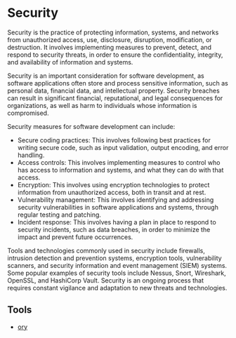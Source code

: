 # Security

Security is the practice of protecting information, systems, and networks
from unauthorized access, use, disclosure, disruption, modification, or destruction.
It involves implementing measures to prevent, detect, and respond to security
threats, in order to ensure the confidentiality, integrity, and availability
of information and systems.

Security is an important consideration for software development, as software
applications often store and process sensitive information, such as personal
data, financial data, and intellectual property. Security breaches can result
in significant financial, reputational, and legal consequences for organizations,
as well as harm to individuals whose information is compromised.

Security measures for software development can include:

- Secure coding practices: This involves following best practices for writing
secure code, such as input validation, output encoding, and error handling.
- Access controls: This involves implementing measures to control who has
access to information and systems, and what they can do with that access.
- Encryption: This involves using encryption technologies to protect information
from unauthorized access, both in transit and at rest.
- Vulnerability management: This involves identifying and addressing security
vulnerabilities in software applications and systems, through regular testing
and patching.
- Incident response: This involves having a plan in place to respond to security
incidents, such as data breaches, in order to minimize the impact and prevent
future occurrences.

Tools and technologies commonly used in security include firewalls, intrusion
detection and prevention systems, encryption tools, vulnerability scanners,
and security information and event management (SIEM) systems. Some popular
examples of security tools include Nessus, Snort, Wireshark, OpenSSL, and
HashiCorp Vault. Security is an ongoing process that requires constant vigilance
and adaptation to new threats and technologies.

## Tools

- [ory](ory/ory.md)
